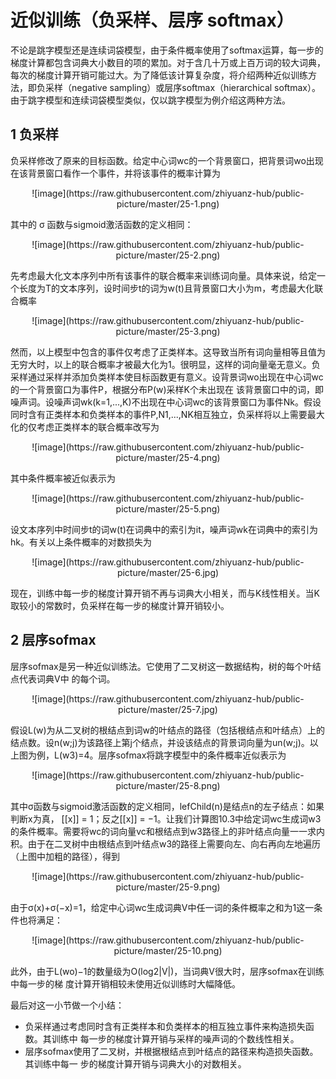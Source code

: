 # 近似训练（负采样、层序 softmax）
不论是跳字模型还是连续词袋模型，由于条件概率使用了softmax运算，每一步的梯度计算都包含词典大小数目的项的累加。对于含几十万或上百万词的较大词典，每次的梯度计算开销可能过大。为了降低该计算复杂度，将介绍两种近似训练方法，即负采样（negative sampling）或层序softmax（hierarchical softmax）。由于跳字模型和连续词袋模型类似，仅以跳字模型为例介绍这两种方法。
## 1 负采样
负采样修改了原来的目标函数。给定中心词wc的一个背景窗口，把背景词wo出现在该背景窗口看作一个事件，并将该事件的概率计算为

<div align=center>
    ![image](https://raw.githubusercontent.com/zhiyuanz-hub/public-picture/master/25-1.png)
</div>

其中的 σ 函数与sigmoid激活函数的定义相同：

<div align=center>
    ![image](https://raw.githubusercontent.com/zhiyuanz-hub/public-picture/master/25-2.png)
</div>

先考虑最大化文本序列中所有该事件的联合概率来训练词向量。具体来说，给定一个长度为T的文本序列，设时间步t的词为w(t)且背景窗口大小为m，考虑最大化联合概率

<div align=center>
    ![image](https://raw.githubusercontent.com/zhiyuanz-hub/public-picture/master/25-3.png)
</div>

然而，以上模型中包含的事件仅考虑了正类样本。这导致当所有词向量相等且值为⽆穷⼤时，以上的联合概率才被最⼤化为1。很明显，这样的词向量毫⽆意义。负采样通过采样并添加负类样本使⽬标函数更有意义。设背景词wo出现在中⼼词wc的⼀个背景窗口为事件P，根据分布P(w)采样K个未出现在
该背景窗口中的词，即噪声词。设噪声词wk(k=1,...,K)不出现在中⼼词wc的该背景窗口为事件Nk。假设同时含有正类样本和负类样本的事件P,N1,...,NK相互独⽴，负采样将以上需要最⼤化的仅考虑正类样本的联合概率改写为

<div align=center>
    ![image](https://raw.githubusercontent.com/zhiyuanz-hub/public-picture/master/25-4.png)
</div>

其中条件概率被近似表⽰为

<div align=center>
    ![image](https://raw.githubusercontent.com/zhiyuanz-hub/public-picture/master/25-5.png)
</div>

设⽂本序列中时间步t的词w(t)在词典中的索引为it，噪声词wk在词典中的索引为hk。有关以上条件概率的对数损失为

<div align=center>
    ![image](https://raw.githubusercontent.com/zhiyuanz-hub/public-picture/master/25-6.jpg)
</div>

现在，训练中每⼀步的梯度计算开销不再与词典⼤小相关，而与K线性相关。当K取较小的常数时，负采样在每⼀步的梯度计算开销较小。

## 2 层序sofmax
层序sofmax是另⼀种近似训练法。它使⽤了⼆叉树这⼀数据结构，树的每个叶结点代表词典V中
的每个词。

<div align=center>
    ![image](https://raw.githubusercontent.com/zhiyuanz-hub/public-picture/master/25-7.jpg)
</div>

假设L(w)为从⼆叉树的根结点到词w的叶结点的路径（包括根结点和叶结点）上的结点数。设n(w;j)为该路径上第j个结点，并设该结点的背景词向量为un(w;j)。以上图为例，L(w3)=4。层序sofmax将跳字模型中的条件概率近似表⽰为

<div align=center>
    ![image](https://raw.githubusercontent.com/zhiyuanz-hub/public-picture/master/25-8.png)
</div>

其中σ函数与sigmoid激活函数的定义相同，lefChild(n)是结点n的左⼦结点：如果判断x为真， [[x]] = 1；反之[[x]] = −1。让我们计算图10.3中给定词wc⽣成词w3的条件概率。需要将wc的词向量vc和根结点到w3路径上的⾮叶结点向量⼀⼀求内积。由于在⼆叉树中由根结点到叶结点w3的路径上需要向左、向右再向左地遍历（上图中加粗的路径），得到

<div align=center>
    ![image](https://raw.githubusercontent.com/zhiyuanz-hub/public-picture/master/25-9.png)
</div>

由于σ(x)+σ(−x)=1，给定中⼼词wc⽣成词典V中任⼀词的条件概率之和为1这⼀条件也将满⾜：

<div align=center>
    ![image](https://raw.githubusercontent.com/zhiyuanz-hub/public-picture/master/25-10.png)
</div>

此外，由于L(wo)−1的数量级为O(log2|V|)，当词典V很⼤时，层序sofmax在训练中每⼀步的梯
度计算开销相较未使⽤近似训练时⼤幅降低。

最后对这一小节做一个小结：
+ 负采样通过考虑同时含有正类样本和负类样本的相互独⽴事件来构造损失函数。其训练中
每⼀步的梯度计算开销与采样的噪声词的个数线性相关。
+ 层序sofmax使⽤了⼆叉树，并根据根结点到叶结点的路径来构造损失函数。其训练中每⼀
步的梯度计算开销与词典⼤小的对数相关。

